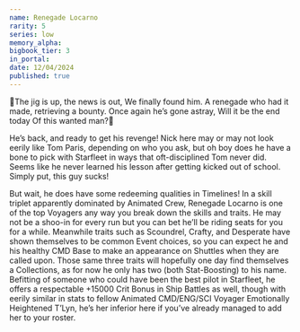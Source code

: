 ```yaml
---
name: Renegade Locarno
rarity: 5
series: low
memory_alpha:
bigbook_tier: 3
in_portal:
date: 12/04/2024
published: true
---
```


🎵The jig is up, the news is out, 
We finally found him. 
A renegade who had it made, 
retrieving a bounty.
Once again he’s gone astray,
Will it be the end today
Of this wanted man?🎵

He’s back, and ready to get his revenge! Nick here may or may not look eerily like Tom Paris, depending on who you ask, but oh boy does he have a bone to pick with Starfleet in ways that oft-disciplined Tom never did. Seems like he never learned his lesson after getting kicked out of school. Simply put, this guy sucks!

But wait, he does have some redeeming qualities in Timelines! In a skill triplet apparently dominated by Animated Crew, Renegade Locarno is one of the top Voyagers any way you break down the skills and traits. He may not be a shoo-in for every run but you can bet he’ll be riding seats for you for a while. Meanwhile traits such as Scoundrel, Crafty, and Desperate have shown themselves to be common Event choices, so you can expect he and his healthy CMD Base to make an appearance on Shuttles when they are called upon. Those same three traits will hopefully one day find themselves a Collections, as for now he only has two (both Stat-Boosting) to his name. Befitting of someone who could have been the best pilot in Starfleet, he offers a respectable +15000 Crit Bonus in Ship Battles as well, though with eerily similar in stats to fellow Animated CMD/ENG/SCI Voyager Emotionally Heightened T’Lyn, he’s her inferior here if you’ve already managed to add her to your roster.
